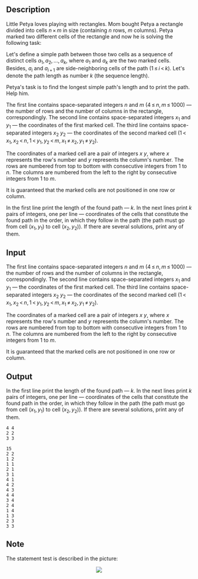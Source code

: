 ## Description

<div><p>Little Petya loves playing with rectangles. Mom bought Petya a rectangle divided into cells <span class="tex-span"><i>n</i> × <i>m</i></span> in size (containing <span class="tex-span"><i>n</i></span> rows, <span class="tex-span"><i>m</i></span> columns). Petya marked two different cells of the rectangle and now he is solving the following task:</p><p>Let's define a <span class="tex-font-style-underline">simple path</span> between those two cells as a sequence of distinct cells <span class="tex-span"><i>a</i><sub class="lower-index">1</sub>, <i>a</i><sub class="lower-index">2</sub>, ..., <i>a</i><sub class="lower-index"><i>k</i></sub></span>, where <span class="tex-span"><i>a</i><sub class="lower-index">1</sub></span> and <span class="tex-span"><i>a</i><sub class="lower-index"><i>k</i></sub></span> are the two marked cells. Besides, <span class="tex-span"><i>a</i><sub class="lower-index"><i>i</i></sub></span> and <span class="tex-span"><i>a</i><sub class="lower-index"><i>i</i> + 1</sub></span> are side-neighboring cells of the path (<span class="tex-span">1 ≤ <i>i</i> &lt; <i>k</i></span>). Let's denote the path length as number <span class="tex-span"><i>k</i></span> (the sequence length). </p><p>Petya's task is to find the longest simple path's length and to print the path. Help him.</p></div><div class="input-specification"><p>The first line contains space-separated integers <span class="tex-span"><i>n</i></span> and <span class="tex-span"><i>m</i></span> (<span class="tex-span">4 ≤ <i>n</i>, <i>m</i> ≤ 1000</span>) — the number of rows and the number of columns in the rectangle, correspondingly. The second line contains space-separated integers <span class="tex-span"><i>x</i><sub class="lower-index">1</sub></span> and <span class="tex-span"><i>y</i><sub class="lower-index">1</sub></span> — the coordinates of the first marked cell. The third line contains space-separated integers <span class="tex-span"><i>x</i><sub class="lower-index">2</sub></span> <span class="tex-span"><i>y</i><sub class="lower-index">2</sub></span> — the coordinates of the second marked cell (<span class="tex-span">1 &lt; <i>x</i><sub class="lower-index">1</sub>, <i>x</i><sub class="lower-index">2</sub> &lt; <i>n</i>, 1 &lt; <i>y</i><sub class="lower-index">1</sub>, <i>y</i><sub class="lower-index">2</sub> &lt; <i>m</i>, <i>x</i><sub class="lower-index">1</sub> ≠ <i>x</i><sub class="lower-index">2</sub>, <i>y</i><sub class="lower-index">1</sub> ≠ <i>y</i><sub class="lower-index">2</sub></span>).</p><p>The coordinates of a marked cell are a pair of integers <span class="tex-span"><i>x</i></span> <span class="tex-span"><i>y</i></span>, where <span class="tex-span"><i>x</i></span> represents the row's number and <span class="tex-span"><i>y</i></span> represents the column's number. The rows are numbered from top to bottom with consecutive integers from <span class="tex-span">1</span> to <span class="tex-span"><i>n</i></span>. The columns are numbered from the left to the right by consecutive integers from <span class="tex-span">1</span> to <span class="tex-span"><i>m</i></span>.</p><p>It is guaranteed that the marked cells are not positioned in one row or column.</p></div><div class="output-specification"><p>In the first line print the length of the found path — <span class="tex-span"><i>k</i></span>. In the next lines print <span class="tex-span"><i>k</i></span> pairs of integers, one per line — coordinates of the cells that constitute the found path in the order, in which they follow in the path (the path must go from cell <span class="tex-span">(<i>x</i><sub class="lower-index">1</sub>, <i>y</i><sub class="lower-index">1</sub>)</span> to cell <span class="tex-span">(<i>x</i><sub class="lower-index">2</sub>, <i>y</i><sub class="lower-index">2</sub>)</span>). If there are several solutions, print any of them.</p></div>

## Input

<p>The first line contains space-separated integers <span class="tex-span"><i>n</i></span> and <span class="tex-span"><i>m</i></span> (<span class="tex-span">4 ≤ <i>n</i>, <i>m</i> ≤ 1000</span>) — the number of rows and the number of columns in the rectangle, correspondingly. The second line contains space-separated integers <span class="tex-span"><i>x</i><sub class="lower-index">1</sub></span> and <span class="tex-span"><i>y</i><sub class="lower-index">1</sub></span> — the coordinates of the first marked cell. The third line contains space-separated integers <span class="tex-span"><i>x</i><sub class="lower-index">2</sub></span> <span class="tex-span"><i>y</i><sub class="lower-index">2</sub></span> — the coordinates of the second marked cell (<span class="tex-span">1 &lt; <i>x</i><sub class="lower-index">1</sub>, <i>x</i><sub class="lower-index">2</sub> &lt; <i>n</i>, 1 &lt; <i>y</i><sub class="lower-index">1</sub>, <i>y</i><sub class="lower-index">2</sub> &lt; <i>m</i>, <i>x</i><sub class="lower-index">1</sub> ≠ <i>x</i><sub class="lower-index">2</sub>, <i>y</i><sub class="lower-index">1</sub> ≠ <i>y</i><sub class="lower-index">2</sub></span>).</p><p>The coordinates of a marked cell are a pair of integers <span class="tex-span"><i>x</i></span> <span class="tex-span"><i>y</i></span>, where <span class="tex-span"><i>x</i></span> represents the row's number and <span class="tex-span"><i>y</i></span> represents the column's number. The rows are numbered from top to bottom with consecutive integers from <span class="tex-span">1</span> to <span class="tex-span"><i>n</i></span>. The columns are numbered from the left to the right by consecutive integers from <span class="tex-span">1</span> to <span class="tex-span"><i>m</i></span>.</p><p>It is guaranteed that the marked cells are not positioned in one row or column.</p>

## Output

<p>In the first line print the length of the found path — <span class="tex-span"><i>k</i></span>. In the next lines print <span class="tex-span"><i>k</i></span> pairs of integers, one per line — coordinates of the cells that constitute the found path in the order, in which they follow in the path (the path must go from cell <span class="tex-span">(<i>x</i><sub class="lower-index">1</sub>, <i>y</i><sub class="lower-index">1</sub>)</span> to cell <span class="tex-span">(<i>x</i><sub class="lower-index">2</sub>, <i>y</i><sub class="lower-index">2</sub>)</span>). If there are several solutions, print any of them.</p>





```input1
4 4
2 2
3 3

```




```output1
15
2 2
1 2
1 1
2 1
3 1
4 1
4 2
4 3
4 4
3 4
2 4
1 4
1 3
2 3
3 3

```



## Note

<p>The statement test is described in the picture: </p><center> <img class="tex-graphics" src="file://Y3K4yCX1.png" style="max-width: 100.0%;max-height: 100.0%;"> </center>
